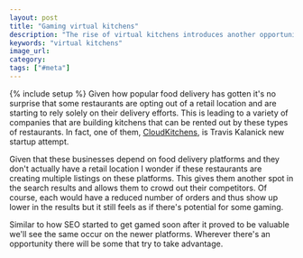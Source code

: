 ```yaml
---
layout: post
title: "Gaming virtual kitchens"
description: "The rise of virtual kitchens introduces another opportunity for gaming them."
keywords: "virtual kitchens"
image_url:
category:
tags: ["#meta"]
---
```

{% include setup %}
Given how popular food delivery has gotten it's no surprise that some restaurants are opting out of a retail location and are starting to rely solely on their delivery efforts. This is leading to a variety of companies that are building kitchens that can be rented out by these types of restaurants. In fact, one of them, [CloudKitchens](https://www.cloudkitchens.com/), is Travis Kalanick new startup attempt.

Given that these businesses depend on food delivery platforms and they don't actually have a retail location I wonder if these restaurants are creating multiple listings on these platforms. This gives them another spot in the search results and allows them to crowd out their competitors. Of course, each would have a reduced number of orders and thus show up lower in the results but it still feels as if there's potential for some gaming.

Similar to how SEO started to get gamed soon after it proved to be valuable we'll see the same occur on the newer platforms. Wherever there's an opportunity there will be some that try to take advantage.
